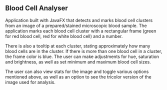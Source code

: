 Blood Cell Analyser
-------------------

Application built with JavaFX that detects and marks blood cell clusters from an image of a prepared/stained microscopic blood sample. The application marks each blood cell cluster with a rectangular frame (green for red blood cell, red for white blood cell) and a number.

There is also a tooltip at each cluster, stating approximately how many blood cells are in the cluster. If there is more than one blood cell in a cluster, the frame color is blue. The user can make adjustments for hue, saturation and brightness, as well as set minimum and maximum blood cell sizes. 

The user can also view stats for the image and toggle various options mentioned above, as well as an option to see the tricolor version of the image used for analysis.
